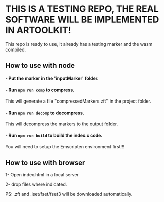 # THIS IS A TESTING REPO, THE REAL SOFTWARE WILL BE IMPLEMENTED IN ARTOOLKIT!

This repo is ready to use, it already has a testing marker and the wasm compiled.
## How to use with node

#### - Put the marker in the 'inputMarker' folder.

#### - Run `npm run comp` to compress. 

This will generate a file "compressedMarkers.zft" in the project folder.

#### - Run `npm run decomp` to decompress.

This will decompress the markers to the output folder.

#### - Run `npm run build` to build the index.c code.

You will need to setup the Emscripten environment first!!!

## How to use with browser

1- Open index.html in a local server

2- drop files where indicated.

PS: .zft and .iset/fset/fset3 will be downloaded automatically.